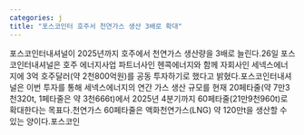 ```yaml
---
categories: j
title: "포스코인터 호주서 천연가스 생산 3배로 확대"
---
```

포스코인터내셔널이 2025년까지 호주에서 천연가스 생산량을 3배로 늘린다.26일 포스코인터내셔널은 호주 에너지사업 파트너사인 헨콕에너지와 함께 자회사인 세넥스에너지에 3억 호주달러(약 2천800억원)를 공동 투자하기로 했다고 밝혔다.포스코인터내셔널은 이번 투자를 통해 세넥스에너지의 연간 가스 생산 규모를 현재 20페타줄(약 7만3천320t, 1페타줄은 약 3천666t)에서 2025년 4분기까지 60페타줄(21만9천960t)로 확대한다는 목표다.천연가스 60페타줄은 액화천연가스(LNG) 약 120만t을 생산할 수 있는 양이다.포스코인